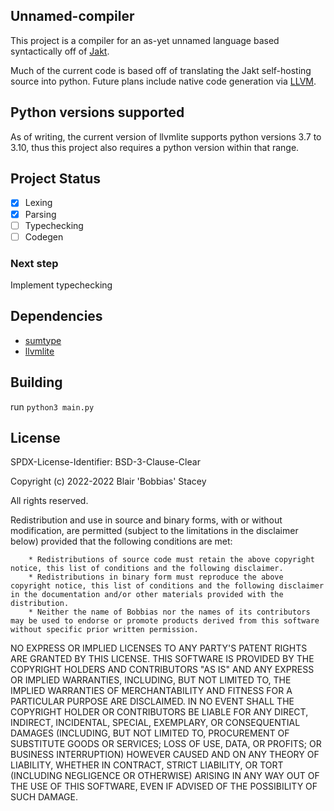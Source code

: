 ## Unnamed-compiler

This project is a compiler for an as-yet unnamed language based syntactically off of [Jakt](https://github.com/SerenityOS/jakt/).

Much of the current code is based off of translating the Jakt self-hosting source into python. Future plans include native code generation via [LLVM](https://llvm.org).

## Python versions supported

As of writing, the current version of llvmlite supports python versions 3.7 to 3.10, thus this project also requires a python version within that range. 

## Project Status

- [x] Lexing
- [x] Parsing
- [ ] Typechecking
- [ ] Codegen

### Next step

Implement typechecking

## Dependencies

* [sumtype](https://github.com/lubieowoce/sumtype)
* [llvmlite](https://github.com/numba/llvmlite)

## Building

run `python3 main.py`

## License

SPDX-License-Identifier: BSD-3-Clause-Clear

Copyright (c) 2022-2022 Blair 'Bobbias' Stacey

All rights reserved.

Redistribution and use in source and binary forms, with or without modification, are permitted (subject to the limitations in the disclaimer below) provided that the following conditions are met:

        * Redistributions of source code must retain the above copyright notice, this list of conditions and the following disclaimer.
        * Redistributions in binary form must reproduce the above copyright notice, this list of conditions and the following disclaimer in the documentation and/or other materials provided with the distribution.
        * Neither the name of Bobbias nor the names of its contributors may be used to endorse or promote products derived from this software without specific prior written permission.

NO EXPRESS OR IMPLIED LICENSES TO ANY PARTY'S PATENT RIGHTS ARE GRANTED BY THIS LICENSE. THIS SOFTWARE IS PROVIDED BY THE COPYRIGHT HOLDERS AND CONTRIBUTORS "AS IS" AND ANY EXPRESS OR IMPLIED WARRANTIES, INCLUDING, BUT NOT LIMITED TO, THE IMPLIED WARRANTIES OF MERCHANTABILITY AND FITNESS FOR A PARTICULAR PURPOSE ARE DISCLAIMED. IN NO EVENT SHALL THE COPYRIGHT HOLDER OR CONTRIBUTORS BE LIABLE FOR ANY DIRECT, INDIRECT, INCIDENTAL, SPECIAL, EXEMPLARY, OR CONSEQUENTIAL DAMAGES (INCLUDING, BUT NOT LIMITED TO, PROCUREMENT OF SUBSTITUTE GOODS OR SERVICES; LOSS OF USE, DATA, OR PROFITS; OR BUSINESS INTERRUPTION) HOWEVER CAUSED AND ON ANY THEORY OF LIABILITY, WHETHER IN CONTRACT, STRICT LIABILITY, OR TORT (INCLUDING NEGLIGENCE OR OTHERWISE) ARISING IN ANY WAY OUT OF THE USE OF THIS SOFTWARE, EVEN IF ADVISED OF THE POSSIBILITY OF SUCH DAMAGE. 